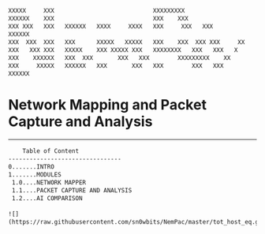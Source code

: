     XXXXX     XXX                            XXXXXXXXX
    XXXXXX    XXX                            XXX    XXX
    XXX XXX   XXX	XXXXXX   XXXX     XXXX   XXX     XXX   XXX         XXXXXX
    XXX  XXX  XXX	XXX      XXXXX   XXXXX   XXX    XXX  XXX XXX     XX
    XXX   XXX XXX	XXXXX	 XXX XXXXX XXX   XXXXXXXX   XXX   XXX   X
    XXX    XXXXXX	XXX	 XXX	   XXX   XXX        XXXXXXXXX    XX
    XXX     XXXXX   XXXXXX   XXX       XXX   XXX        XXX   XXX      XXXXXX


# Network Mapping and Packet Capture and Analysis
--------------------------------------------------------------------------


		Table of Content
	--------------------------------
	0.......INTRO
	1.......MODULES
	 1.0....NETWORK MAPPER
	 1.1....PACKET CAPTURE AND ANALYSIS
	 1.2....AI COMPARISON

	![](https://raw.githubusercontent.com/sn0wbits/NemPac/master/tot_host_eq.gif)


